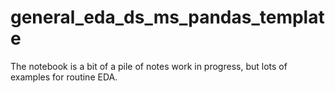 # general_eda_ds_ms_pandas_template

The notebook is a bit of a pile of notes work in progress, but lots of examples for routine EDA.
